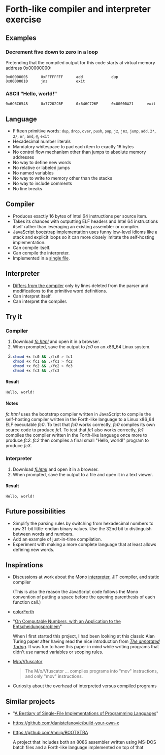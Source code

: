 # Forth-like compiler and interpreter exercise

## Examples

### Decrement five down to zero in a loop

Pretending that the compiled output for this code starts at virtual memory
address 0x00000000:

```
0x00000005      0xFFFFFFFF      add             dup             0x00000010      jnz             exit            
```

### ASCII "Hello, world!"

```
0x6C6C6548      0x77202C6F      0x646C726F      0x00000A21      exit           
```

## Language

  * Fifteen primitive words: `dup`, `drop`, `over`, `push`, `pop`, `jz`, `jnz`,
    `jump`, `add`, `2*`, `2/`, `or`, `and`, `@`, `exit`
  * Hexadecimal number literals
  * Mandatory whitespace to pad each item to exactly 16 bytes
  * No control flow mechanism other than jumps to absolute memory addresses
  * No way to define new words
  * No relative or labeled jumps
  * No named variables
  * No way to write to memory other than the stacks
  * No way to include comments
  * No line breaks

## Compiler

  * Produces exactly 16 bytes of Intel 64 instructions per source item.
  * Takes its chances with outputting ELF headers and Intel 64 instructions
    itself rather than leveraging an existing assembler or compiler.
  * JavaScript bootstrap implementation uses funny low-level idioms like a stack
    and explicit loops so it can more closely imitate the self-hosting
    implementation.
  * Can compile itself.
  * Can compile the interpreter.
  * Implemented in a [single file](fc.html).

## Interpreter

  * [Differs from the compiler][second-commit] only by lines deleted from the
    parser and modifications to the primitive word definitions.
  * Can interpret itself.
  * Can interpret the compiler.

## Try it

### Compiler

 1. Download [*fc.html*][fc] and open it in a browser.
 2. When prompted, save the output to *fc0* on an x86_64 Linux system.
 3. ```sh
    chmod +x fc0 && ./fc0 > fc1
    chmod +x fc1 && ./fc1 > fc2
    chmod +x fc2 && ./fc2 > fc3
    chmod +x fc3 && ./fc3
    ```

#### Result

```
Hello, world!
```

#### Notes

*fc.html* uses the bootstrap compiler written in JavaScript to compile the
self-hosting compiler written in the Forth-like language to a Linux x86_64 ELF
executable *fc0*.  To test that *fc0* works correctly, *fc0* compiles its own
source code to produce *fc1*.  To test that *fc1* also works correctly, *fc1*
compiles the compiler written in the Forth-like language once more to produce
*fc2*.  *fc2* then compiles a final small "Hello, world!" program to produce
*fc3*.

### Interpreter

 1. Download [*fi.html*][fi] and open it in a browser.
 2. When prompted, save the output to a file and open it in a text viewer.

#### Result

```
Hello, world!
```

## Future possibilities

  * Simplify the parsing rules by switching from hexadecimal numbers to raw
    31-bit little-endian binary values.  Use the 32nd bit to distinguish between
    words and numbers.
  * Add an example of just-in-time compilation.
  * Experiment with making a more complete language that at least allows
    defining new words.

## Inspirations

  * Discussions at work about the Mono [interpreter][mono-interpreter], JIT
    compiler, and static compiler

    (This is also the reason the JavaScript code follows the Mono convention of
    putting a space before the opening parenthesis of each function call.)

  * [colorForth][]

  * "[On Computable Numbers, with an Application to the
    Entscheidungsproblem][turing]"

    When I first started this project, I had been looking at this classic Alan
    Turing paper after having read the nice introduction from [*The annotated
    Turing*][annotated-turing].  It was fun to have this paper in mind while
    writing programs that didn't use named variables or scoping rules.

  * [M/o/Vfuscator](https://github.com/xoreaxeaxeax/movfuscator)

    > The M/o/Vfuscator ... compiles programs into "mov" instructions, and only
    > "mov" instructions.

  * Curiosity about the overhead of interpreted versus compiled programs

## Similar projects

  * "[A Bestiary of Single-File Implementations of Programming
    Languages][b1fipl]"

  * <https://github.com/danistefanovic/build-your-own-x>

  * <https://github.com/mniip/BOOTSTRA>

    A project that includes both an 8086 assembler written using MS-DOS batch
    files and a Forth-like language implemented on top of that

[colorForth]: https://web.archive.org/web/20160128005226/http://www.colorforth.com/inst.htm
[fc]: ../../raw/master/fc.html
[fi]: ../../raw/master/fi.html
[second-commit]: ../../commit/0bdab6d0af4910b1cb96fefc8b1b3601f32c8d76
[mono-interpreter]: https://www.mono-project.com/news/2017/11/13/mono-interpreter/
[turing]: https://doi.org/10.1112%2Fplms%2Fs2-42.1.230
[annotated-turing]: https://lccn.loc.gov/2008022829
[b1fipl]: https://github.com/marcpaq/b1fipl
